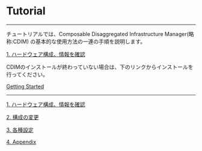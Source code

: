 # Tutorial

---

チュートリアルでは、Composable Disaggregated Infrastructure Manager(略称:CDIM) の基本的な使用方法の一連の手順を説明します。

[1. ハードウェア構成、情報を確認](view/README.md)

CDIMのインストールが終わっていない場合は、下のリンクからインストールを行ってください。

[Getting Started](../../getting-started/ja/README.md)

---

[1. ハードウェア構成、情報を確認](veiw/README.md)

[2. 構成の変更](layout/README.md)

[3. 各種設定](configuration/README.md)

[4. Appendix](appendix/README.md)